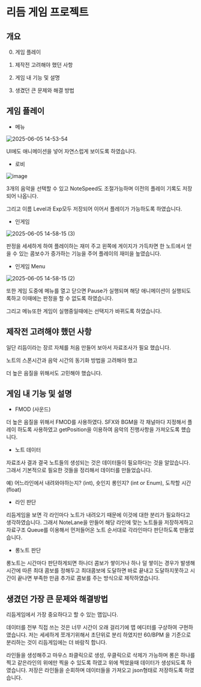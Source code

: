 # 리듬 게임 프로젝트

## 개요

0. 게임 플레이

1. 제작전 고려해야 했던 사항

2. 게임 내 기능 및 설명

3. 생겼던 큰 문제와 해결 방법

## 게임 플레이
- 메뉴

![2025-06-05 14-53-54](https://github.com/user-attachments/assets/78e120b8-367a-4709-a60c-a8ae55384f0a)

UI에도 애니메이션을 넣어 자연스럽게 보이도록 하였습니다.
- 로비

![image](https://github.com/user-attachments/assets/ad6a08f9-a3d9-4b6a-9e9a-00181b435e81)

3개의 음악을 선택할 수 있고 NoteSpeed도 조절가능하며 이전의 플레이 기록도 저장되어 나옵니다.

그리고 이름 Level과 Exp모두 저장되어 이어서 플레이가 가능하도록 하였습니다.

- 인게임

![2025-06-05 14-58-15 (3)](https://github.com/user-attachments/assets/ec3c3717-c468-4a43-a220-faaabc247449)

판정을 세세하게 하여 플레이하는 재미 주고 왼쪽에 게이지가 가득차면 한 노트에서 얻을 수 있는 콤보수가
증가하는 기능을 주어 플레이의 재미을 높였습니다.

- 인게임 Menu

![2025-06-05 14-58-15 (2)](https://github.com/user-attachments/assets/01001638-f1c5-4b62-bd69-d859d2eac170)

또한 게임 도중에 메뉴를 열고 닫으면 Pause가 실행되며 해당 애니메이션이 실행되도록하고
이때에는 판정을 할 수 없도록 하였습니다.

그리고 메뉴또한 게임이 실행중일때에는 선택지가 바뀌도록 하였습니다.

## 제작전 고려해야 했던 사항

일단 리듬이라는 장르 자체를 처음 만들어 보아서 자료조사가 필요 했습니다.

노트의 스폰시간과 음악 시간의 동기화 방법을 고려해야 했고

더 높은 음질을 위해서도 고민해야 했습니다.

## 게임 내 기능 및 설명

- FMOD (사운드)

더 높은 음질을 위해서 FMOD를 사용하였다. SFX와 BGM을 각 채널마다 지정해서 플레이 하도록 사용하였고
getPosition을 이용하여 음악의 진행사항을 가져오도록 헀습니다.

- 노트 데이터

자료조사 결과 결국 노트들의 생성되는 것은 데이터들이 필요하다는 것을 알았습니다.
그래서 기본적으로 필요한 것들을 정리해서 데이터를 만들었습니다.

예) 어느라인에서 내려와야하는지? (int), 숏인지 롱인지? (int or Enum), 도착할 시간 (float)

- 라인 판단

리듬게임을 보면 각 라인마다 노트가 내려오기 때문에 이것에 대한 분리가 필요하다고 생각하였습니다.
그래서 NoteLane을 만들어 해당 라인에 맞는 노트들을 저장하게하고 자료구조 Queue를 이용해서
먼저들어온 노트 순서대로 각라인마다 판단하도록 만들었습니다.

- 롱노트 판단

롱노트는 시간마다 판단하게되면 하나더 콤보가 쌓이거나 하나 덜 쌓이는 경우가 발생해
시간에 따른 최대 콤보를 정해두고 최대콤보에 도달하면 바로 끝내고
도달하지못하고 시간이 끝나면 부족한 만큼 추가로 콤보를 주는 방식으로 제작하였습니다.

## 생겼던 가장 큰 문제와 해결방법

리듬게임에서 가장 중요하다고 할 수 있는 맵입니다.

데이터를 전부 직접 쓰는 것은 너무 시간이 오래 걸리기에 맵 에디터를 구상하여 구현하였습니다.
저는 세세하게 쪼개기위해서 초단위로 분리 하였지만 60/BPM 을 기준으로 분리하는 것이 리듬게임에는 더 바람직 합니다.

라인들을 생성해주고 마우스 좌클릭으로 생성, 우클릭으로 삭제가 가능하며 
롱은 하나를 찍고 같은라인의 위에만 찍을 수 있도록 하였고 위에 찍었을때 데이터가 생성되도록 하였습니다.
저장은 라인들을 순회하며 데이터들을 가져오고 json형태로 저장하도록 하였습니다.
